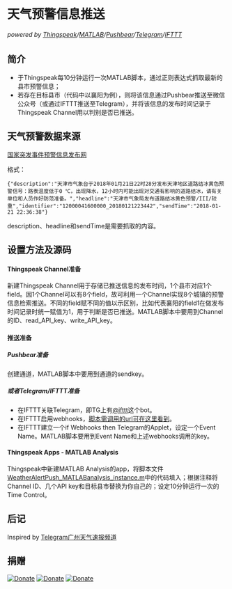 # 天气预警信息推送

###### powered by [Thingspeak](https://thingspeak.com)/[MATLAB](https://www.mathworks.com/products/matlab.html)/[Pushbear](https://pushbear.ftqq.com/admin/)/[Telegram](https://telegram.org)/[IFTTT](https://ifttt.com)



## 简介

- 于Thingspeak每10分钟运行一次MATLAB脚本，通过正则表达式抓取最新的县市预警信息；
- 若存在目标县市（代码中以襄阳为例），则将该信息通过Pushbear推送至微信公众号（或通过IFTTT推送至Telegram），并将该信息的发布时间记录于Thingspeak Channel用以判别是否已推送。



## 天气预警数据来源

[国家突发事件预警信息发布网](http://www.12379.cn/data/alarm_list_all.html)

格式：

```{"description":"天津市气象台于2018年01月21日22时28分发布天津地区道路结冰黄色预警信号：路表温度低于0 ℃，出现降水，12小时内可能出现对交通有影响的道路结冰，请有关单位和人员作好防范准备。","headline":"天津市气象局发布道路结冰黄色预警/III/较重","identifier":"12000041600000_20180121223442","sendTime":"2018-01-21 22:36:38"}```

description、headline和sendTime是需要抓取的内容。

## 设置方法及源码

#### Thingspeak Channel准备

新建Thingspeak Channel用于存储已推送信息的发布时间，1个县市对应1个field。因1个Channel可以有8个field，故可利用一个Channel实现8个城镇的预警信息检索推送。不同的field赋不同的值以示区别，比如代表襄阳的field1在做发布时间记录时统一赋值为1，用于判断是否已推送。MATLAB脚本中要用到Channel的ID、read_API_key、write_API_key。

#### 推送准备

##### Pushbear准备

创建通道，MATLAB脚本中要用到通道的sendkey。

##### 或者Telegram/IFTTT准备

- 在IFTTT关联Telegram，即TG上有[@ifttt](https://t.me/ifttt)这个bot。
- 在IFTTT启用webhooks，[脚本需调用的url可在这里看到](https://ifttt.com/services/maker_webhooks/settings)。
- 在IFTTT建立一个if Webhooks then Telegram的Applet，设定一个Event Name。MATLAB脚本要用到Event Name和上述webhooks调用的key。

#### Thingspeak Apps - MATLAB Analysis

Thingspeak中新建MATLAB Analysis的app，将脚本文件[WeatherAlertPush_MATLABanalysis_instance.m](https://github.com/chouj/WeatherAlertPush/blob/master/WeatherAlertPush_MATLABanalysis_instance.m)中的代码填入；根据注释将Channel ID、几个API key和目标县市替换为你自己的；设定10分钟运行一次的Time Control。

## 后记

Inspired by [Telegram广州天气速报频道](https://t.me/cantonWeather)

## 捐赠
[![Donate](https://img.shields.io/badge/Donate-PayPal-green.svg)](https://www.paypal.me/Mesoscale)
[![Donate](https://img.shields.io/badge/Donate-WeChat-brightgreen.svg)](https://github.com/chouj/donate-page/blob/master/simple/images/WeChatQR.jpg?raw=true)
[![Donate](https://img.shields.io/badge/Donate-AliPay-blue.svg)](https://github.com/chouj/donate-page/blob/master/simple/images/AlipayQR.jpg?raw=true)

